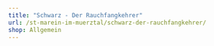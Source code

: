 ```yaml
---
title: "Schwarz - Der Rauchfangkehrer"
url: /st-marein-im-muerztal/schwarz-der-rauchfangkehrer/
shop: Allgemein
---
```

